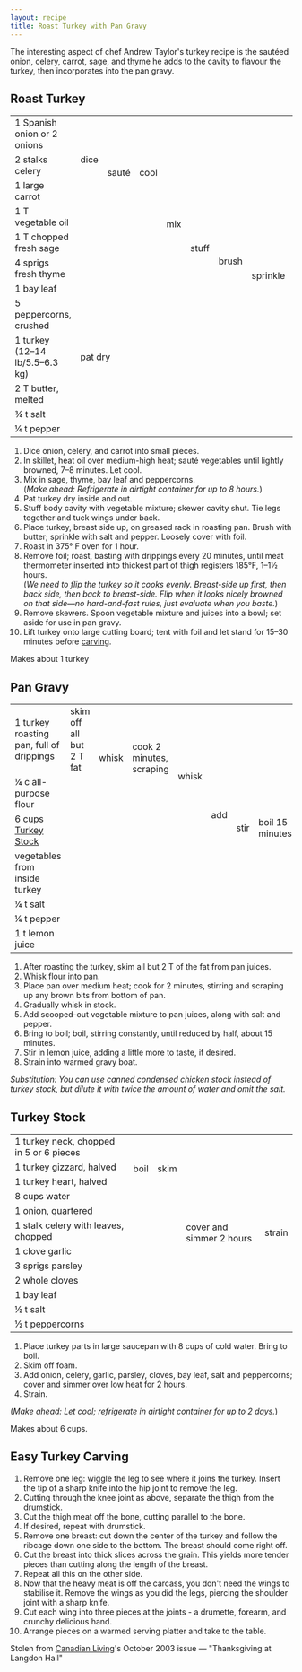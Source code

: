 ```yaml
---
layout: recipe
title: Roast Turkey with Pan Gravy
---
```

The interesting aspect of chef Andrew Taylor's turkey recipe is the
sautéed onion, celery, carrot, sage, and thyme he adds to the cavity
to flavour the turkey, then incorporates into the pan gravy.</p>

<h2><a id="turkey">Roast Turkey</a></h2>
<table>
  <tr>
    <td>1 Spanish onion or 2 onions</td>
    <td rowspan="3">dice</td>
    <td rowspan="4">sauté</td>
    <td rowspan="4">cool</td>
    <td rowspan="8">mix</td>
    <td rowspan="9">stuff</td>
    <td rowspan="10">brush</td>
    <td rowspan="12">sprinkle</td>
    <td rowspan="12">foil and roast at 375&deg;F for 1 hour</td>
    <td rowspan="12">remove foil</td>
    <td rowspan="12">roast, basting every 20 minutes, until thigh is 185&deg;F, 1&ndash;1&frac12; hours</td>
    <td rowspan="12">remove vegetable mixture to bowl</td>
    <td rowspan="12">place turkey on platter, tent, and let rest</td>
  </tr>
  <tr>
    <td>2 stalks celery</td>
  </tr>
  <tr>
    <td>1 large carrot</td>
  </tr>
  <tr>
    <td>1 T vegetable oil</td>
    <td class="righthide">&nbsp;</td>
  </tr>
  <tr>
    <td>1 T chopped fresh sage</td>
    <td rowspan="4" colspan="3" class="righthide">&nbsp;</td>
  </tr>
  <tr>
    <td>4 sprigs fresh thyme</td>
  </tr>
  <tr>
    <td>1 bay leaf</td>
  </tr>
  <tr>
    <td>5 peppercorns, crushed</td>
  </tr>
  <tr>
    <td>1 turkey (12&ndash;14 lb/5.5&ndash;6.3 kg)</td>
    <td colspan="4">pat dry</td>
  </tr>
  <tr>
    <td>2 T butter, melted</td>
    <td colspan="5" class="righthide">&nbsp;</td>
  </tr>
  <tr>
    <td>&frac34; t salt</td>
    <td colspan="6" rowspan="2" class="righthide">&nbsp;</td>
  </tr>
  <tr>
    <td>&frac14; t pepper</td>
  </tr>
</table>

1. Dice onion, celery, and carrot into small pieces.
1. In skillet, heat oil over medium-high heat; sauté vegetables until lightly browned, 7&ndash;8 minutes. Let cool.
1. Mix in sage, thyme, bay leaf and peppercorns.<br>(<i>Make ahead: Refrigerate in airtight container for up to 8 hours.</i>)
1. Pat turkey dry inside and out.
1. Stuff body cavity with vegetable mixture; skewer cavity shut. Tie legs together and tuck wings under back.
1. Place turkey, breast side up, on greased rack in roasting pan.  Brush with butter; sprinkle with salt and pepper.  Loosely cover with foil.
1. Roast in 375&deg; F oven for 1 hour. 
1. Remove foil; roast, basting with drippings every 20 minutes, until meat thermometer inserted into thickest 
part of thigh registers 185&deg;F, 1&ndash;1&frac12; hours.<br>
(<i>We need to flip the turkey so it cooks evenly.  Breast-side up first, then back side, then back to breast-side.  Flip
when it looks nicely browned on that side&mdash;no hard-and-fast rules, just evaluate when you baste.</i>)
1. Remove skewers.  Spoon vegetable mixture and juices into a bowl; set aside for use in pan gravy.
1. Lift turkey onto large cutting board; tent with foil and let stand for 15&ndash;30 minutes before <a href="#carving">carving</a>.

<p>Makes about 1 turkey</p>


<h2><a id="gravy">Pan Gravy</a></h2>

<table>
  <tr>
    <td>1 turkey roasting pan, full of drippings</td>
    <td>skim off all but 2 T fat</td>
    <td rowspan="2">whisk</td>
    <td rowspan="2">cook 2 minutes, scraping</td>
    <td rowspan="3">whisk</td>
    <td rowspan="6">add</td>
    <td rowspan="7">stir</td>
    <td rowspan="7">boil 15 minutes</td>
    <td rowspan="7">strain</td>
  </tr>
  <tr>
    <td>&frac14; c all-purpose flour</td>
    <td class="righthide">&nbsp;</td>
  </tr>
  <tr>
    <td>6 cups <a href="#stock">Turkey Stock</a></td>
    <td colspan="3" class="righthide">&nbsp;</td>
  </tr>
  <tr>
    <td>vegetables from inside turkey</td>
    <td colspan="4" rospan="3" class="righthide">&nbsp;</td>
  </tr>
  <tr>
    <td>&frac14; t salt</td>
  </tr>
  <tr>
    <td>&frac14; t pepper</td>
  </tr>
  <tr>
    <td>1 t lemon juice</td>
    <td colspan="5" class="righthide">&nbsp;</td>
  </tr>
</table>

1. After roasting the turkey, skim all but 2 T of the fat from pan juices.
1. Whisk flour into pan.
1. Place pan over medium heat; cook for 2 minutes, stirring and scraping up any brown bits from bottom of pan.
1. Gradually whisk in stock.
1. Add scooped-out vegetable mixture to pan juices, along with salt and pepper.
1. Bring to boil; boil, stirring constantly, until reduced by half, about 15 minutes.
1. Stir in lemon juice, adding a little more to taste, if desired.
1. Strain into warmed gravy boat.

<p><i>Substitution: You can use canned condensed chicken stock instead of turkey stock, but dilute it with twice the amount of water and omit the salt. </i></p>

<h2><a id="stock">Turkey Stock</a></h2>
<table>
  <tr>
    <td>1 turkey neck, chopped in 5 or 6 pieces</td>
    <td rowspan="4">boil</td>
    <td rowspan="4">skim</td>
    <td rowspan="12">cover and simmer 2 hours</td>
    <td rowspan="12">strain</td>
  </tr>
  <tr>
    <td>1 turkey gizzard, halved</td>
  </tr>
  <tr>
    <td>1 turkey heart, halved</td>
  </tr>
  <tr>
    <td>8 cups water</td>
  </tr>
  <tr>
    <td>1 onion, quartered</td>
    <td rowspan="4" colspan="2" class="righthide">&nbsp;</td>
  </tr>
  <tr>
    <td>1 stalk celery with leaves, chopped</td>
  </tr>
  <tr>
    <td>1 clove garlic</td>
  </tr>
  <tr>
    <td>3 sprigs parsley</td>
  </tr>
  <tr>
    <td>2 whole cloves</td>
  </tr>
  <tr>
    <td>1 bay leaf</td>
  </tr>
  <tr>
    <td>&frac12; t salt</td>
  </tr>
  <tr>
    <td>&frac12; t peppercorns</td>
  </tr>
</table>

1. Place turkey parts in large saucepan with 8 cups of cold water. Bring to boil.
1. Skim off foam.
1. Add onion, celery, garlic, parsley, cloves, bay leaf, salt and peppercorns; cover and simmer over low heat for 2 hours.
1. Strain.

<p>(<i>Make ahead: Let cool; refrigerate in airtight container for up to 2 days.</i>)</p>
<p>Makes about 6 cups.</p>

<h2><a id="carving">Easy Turkey Carving</a></h2>

1. Remove one leg: wiggle the leg to see where it joins the
turkey. Insert the tip of a sharp knife into the hip joint to remove
the leg.
1. Cutting through the knee joint as above, separate the thigh from
the drumstick.
1. Cut the thigh meat off the bone, cutting parallel to the
bone.
1. If desired, repeat with drumstick.
1. Remove one breast: cut down the center of the turkey and follow
the ribcage down one side to the bottom. The breast should come
right off.
1. Cut the breast into thick slices across the grain. This yields
more tender pieces than cutting along the length of the breast.
1. Repeat all this on the other side.
1. Now that the heavy meat is off the carcass, you don't need the
wings to stabilise it. Remove the wings as you did the legs, piercing
the shoulder joint with a sharp knife.
1. Cut each wing into three pieces at the joints - a drumette,
forearm, and crunchy delicious hand.
1. Arrange pieces on a warmed serving platter and take to the
table.

<p class="confession">Stolen from <a href="http://www.canadianliving.com/">Canadian Living</a>'s October 2003 issue &mdash; "Thanksgiving at Langdon Hall"</p>
